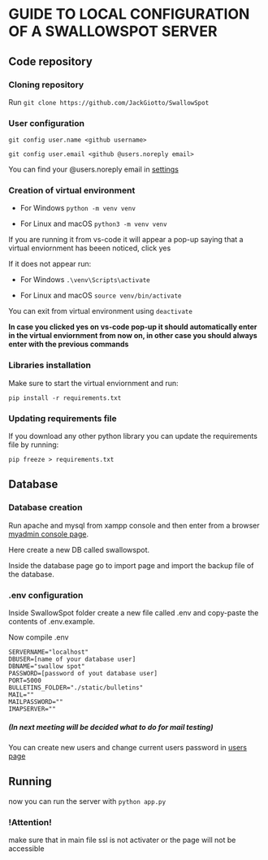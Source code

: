 # GUIDE TO LOCAL CONFIGURATION OF A SWALLOWSPOT SERVER

## Code repository

### Cloning repository

Run `git clone https://github.com/JackGiotto/SwallowSpot`

### User configuration

`git config user.name <github username>`

`git config user.email <github @users.noreply email>`

You can find your @users.noreply email in [settings](https://github.com/settings/emails)

### Creation of virtual environment
- For Windows `python -m venv venv`

- For Linux and macOS `python3 -m venv venv`

If you are running it from vs-code it will appear a pop-up saying that a virtual enviornment has beeen noticed, click yes

If it does not appear run:

- For Windows `.\venv\Scripts\activate`

- For Linux and macOS `source venv/bin/activate`

You can exit from virtual environment using `deactivate`

**In case you clicked yes on vs-code pop-up it should automatically enter in the virtual enviornment from now on, in other case you should always enter with the previous commands**


### Libraries installation
Make sure to start the virtual enviornment and run:

`pip install -r requirements.txt`

### Updating requirements file
If you download any other python library you can update the requirements file by running:

`pip freeze > requirements.txt`

## Database

### Database creation

Run apache and mysql from xampp console and then enter from a browser  [myadmin console page](http://localhost/phpmyadmin/).

Here create a new DB called swallowspot.

Inside the database page go to import page and import the backup file of the database.

### .env configuration

Inside SwallowSpot folder create a new file called .env and copy-paste the contents of .env.example.

Now compile .env

    SERVERNAME="localhost"
    DBUSER=[name of your database user]
    DBNAME="swallow spot"
    PASSWORD=[password of yout database user]
    PORT=5000
    BULLETINS_FOLDER="./static/bulletins"
    MAIL=""
    MAILPASSWORD=""
    IMAPSERVER=""

##### (In next meeting will be decided what to do for mail testing)

You can create new users and change current users password in [users page](http://localhost/phpmyadmin/index.php?route=/server/privileges&viewing_mode=server)

## Running

now you can run the server with
`python app.py`

### !Attention!

make sure that in main file ssl is not activater or the page will not be accessible